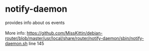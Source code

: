 # notify-daemon
provides info about os events
<br><br>
More info: https://github.com/MissKittin/debian-router/blob/master/usr/local/share/router/notify-daemon/sbin/notify-daemon.sh line 145
